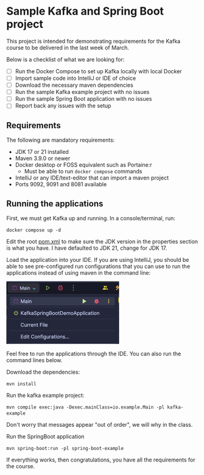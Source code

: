 # Sample Kafka and Spring Boot project

This project is intended for demonstrating requirements
for the Kafka course to be delivered in the last week of March.

Below is a checklist of what we are looking for:

- [ ] Run the Docker Compose to set up Kafka locally with local Docker
- [ ] Import sample code into IntelliJ or IDE of choice
- [ ] Download the necessary maven dependencies
- [ ] Run the sample Kafka example project with no issues
- [ ] Run the sample Spring Boot application with no issues
- [ ] Report back any issues with the setup

## Requirements

The following are mandatory requirements:

- JDK 17 or 21 installed
- Maven 3.9.0 or newer
- Docker desktop or FOSS equivalent such as Portaine:r
    - Must be able to run `docker compose` commands
- IntelliJ or any IDE/text-editor that can import a maven project
- Ports 9092, 9091 and 8081 available

## Running the applications

First, we must get Kafka up and running. In a console/terminal, run:

```shell
docker compose up -d
```

Edit the root [pom.xml](pom.xml) to make sure the JDK version in the properties
section is what you have. I have defaulted to JDK 21, change for JDK 17.

Load the application into your IDE. If you are using IntelliJ, you should
be able to see pre-configured run configurations that you can use to run
the applications instead of using maven in the command line:

![img.png](run-configurations.png)

Feel free to run the applications through the IDE. You can also run the command lines
below.

Download the dependencies:

```shell
mvn install
```

Run the kafka example project:

```shell
mvn compile exec:java -Dexec.mainClass=io.example.Main -pl kafka-example
```

Don't worry that messages appear "out of order", we will why in the class.

Run the SpringBoot application

```shell
mvn spring-boot:run -pl spring-boot-example
```

If everything works, then congratulations, you have all the requirements
for the course.
